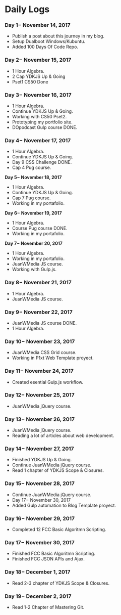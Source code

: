 # Daily Logs

### Day 1− November 14, 2017

* Publish a post about this journey in my blog.
* Setup Dualboot Windows/Kubuntu.
* Added 100 Days Of Code Repo.

### Day 2− November 15, 2017

* 1 Hour Algebra.
* 2 Cap YDKJS Up & Going
* Pset1 CS50 Done

### Day 3− November 16, 2017

* 1 Hour Algebra.
* Continue YDKJS Up & Going.
* Working with CS50 Pset2.
* Prototyping my portfolio site.
* DOpodcast Gulp course DONE.

### Day 4− November 17, 2017

* 1 Hour Algebra.
* Continue YDKJS Up & Going.
* Day 9 CSS Challenge DONE.
* Cap 4 Pug course.

**Day 5− November 18, 2017**

* 1 Hour Algebra.
* Continue YDKJS Up & Going.
* Cap 7 Pug course.
* Working in my portafolio.

**Day 6− November 19, 2017**

* 1 Hour Algebra.
* Course Pug course DONE.
* Working in my portafolio.

**Day 7− November 20, 2017**

* 1 Hour Algebra.
* Working in my portafolio.
* JuanWMedia JS course.
* Working with Gulp.js.

### Day 8− November 21, 2017

* 1 Hour Algebra.
* JuanWMedia JS course.

### Day 9− November 22, 2017

* JuanWMedia JS course DONE.
* 1 Hour Algebra.

### Day 10− November 23, 2017

* JuanWMedia CSS Grid course.
* Working in P1xt Web Template proyect.

### Day 11− November 24, 2017

* Created esential Gulp.js workflow.

### Day 12− November 25, 2017

* JuanWMedia jQuery course.

### Day 13− November 26, 2017

* JuanWMedia jQuery course.
* Reading a lot of articles about web development.

### Day 14− November 27, 2017

* Finished YDKJS Up & Going.
* Continue JuanWMedia jQuery course.
* Read 1 chapter of YDKJS Scope & Closures.

### Day 15− November 28, 2017

* Continue JuanWMedia jQuery course.
* Day 17− November 30, 2017
* Added Gulp automation to Blog Template proyect.

### Day 16− November 29, 2017

* Completed 12  FCC Basic Algoritmn Scripting.

###  Day 17− November 30, 2017

* Finished FCC  Basic Algoritmn Scripting.
* Finished  FCC JSON APIs and Ajax.

### Day 18− December 1, 2017

* Read 2-3 chapter of YDKJS Scope & Closures.

### Day 19− December 2, 2017

* Read 1-2 Chapter of Mastering Git.